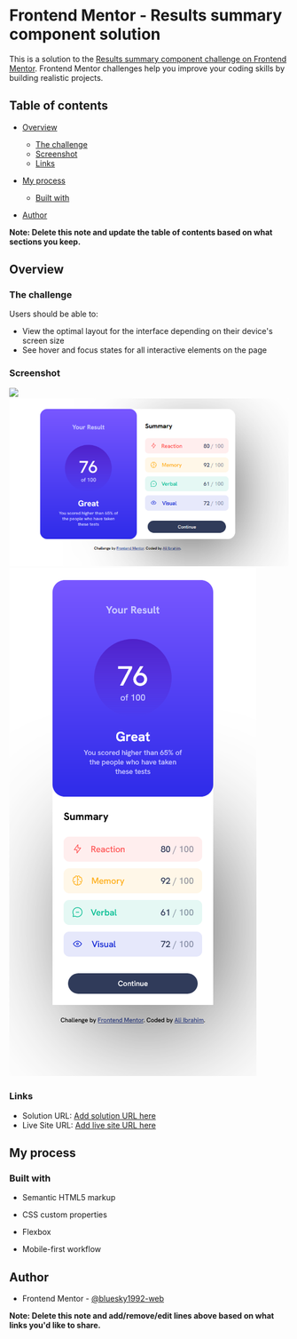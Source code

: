 # Frontend Mentor - Results summary component solution

This is a solution to the [Results summary component challenge on Frontend Mentor](https://www.frontendmentor.io/challenges/results-summary-component-CE_K6s0maV). Frontend Mentor challenges help you improve your coding skills by building realistic projects. 

## Table of contents

- [Overview](#overview)
  - [The challenge](#the-challenge)
  - [Screenshot](#screenshot)
  - [Links](#links)
- [My process](#my-process)
  - [Built with](#built-with)
 
 
  
- [Author](#author)


**Note: Delete this note and update the table of contents based on what sections you keep.**

## Overview

### The challenge

Users should be able to:

- View the optimal layout for the interface depending on their device's screen size
- See hover and focus states for all interactive elements on the page

### Screenshot

![](./screenshot.jpg)
![desktop view](<assets/images/Screenshot 2023-08-11 190432.png>)
![mobile view](<assets/images/Screen Shot 2023-08-11 at 19.04.45.png>)

### Links

- Solution URL: [Add solution URL here](https://github.com/bluesky1992-web/results-summary-component-main1)
- Live Site URL: [Add live site URL here](https://bluesky1992-web.github.io/results-summary-component-main1/)

## My process

### Built with

- Semantic HTML5 markup
- CSS custom properties
- Flexbox

- Mobile-first workflow









## Author


- Frontend Mentor - [@bluesky1992-web](https://www.frontendmentor.io/profile/bluesky1992-web)


**Note: Delete this note and add/remove/edit lines above based on what links you'd like to share.**

